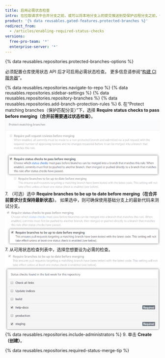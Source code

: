 ```yaml
---
title: 启用必需状态检查
intro: 在拉取请求中合并分支之前，或可以将本地分支上的提交推送到受保护远程分支之前，仓库管理员可以实施所需状态检查。
product: '{% data reusables.gated-features.protected-branches %}'
redirect_from:
  - /articles/enabling-required-status-checks
versions:
  free-pro-team: '*'
  enterprise-server: '*'
---
```


{% data reusables.repositories.protected-branches-options %}

必须配置仓库使用状态 API 后才可启用必需状态检查。 更多信息请参阅“[构建 CI 服务器](/guides/building-a-ci-server/)”。

{% data reusables.repositories.navigate-to-repo %}
{% data reusables.repositories.sidebar-settings %}
{% data reusables.repositories.repository-branches %}
{% data reusables.repositories.add-branch-protection-rules %}
6. 在“Protect matching branches（保护匹配分支）”下，选择 **Require status checks to pass before merging（合并前需要通过状态检查）**。 ![必需状态检查选项](/assets/images/help/repository/required-status-checks.png)
7. （可选）选中 **Require branches to be up to date before merging（在合并前要求分支保持最新状态）**。 如果选中，则可确保使用基础分支上的最新代码来测试分支。 ![宽松或严格的必需状态复选框](/assets/images/help/repository/protecting-branch-loose-status.png)
7. 从可用状态检查列表中，选择您想要设为必需的检查。 ![可用状态检查列表](/assets/images/help/repository/required-statuses-list.png)
{% data reusables.repositories.include-administrators %}
9. 单击 **Create（创建）**。

{% data reusables.repositories.required-status-merge-tip %}
